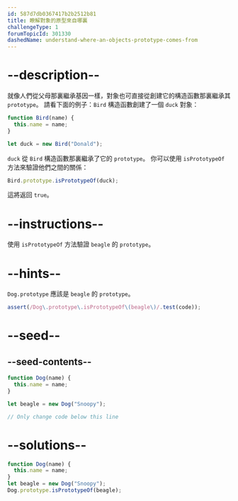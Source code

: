 ```yaml
---
id: 587d7db0367417b2b2512b81
title: 瞭解對象的原型來自哪裏
challengeType: 1
forumTopicId: 301330
dashedName: understand-where-an-objects-prototype-comes-from
---
```


# --description--

就像人們從父母那裏繼承基因一樣，對象也可直接從創建它的構造函數那裏繼承其 `prototype`。 請看下面的例子：`Bird` 構造函數創建了一個 `duck` 對象：

```js
function Bird(name) {
  this.name = name;
}

let duck = new Bird("Donald");
```

`duck` 從 `Bird` 構造函數那裏繼承了它的 `prototype`。 你可以使用 `isPrototypeOf` 方法來驗證他們之間的關係：

```js
Bird.prototype.isPrototypeOf(duck);
```

這將返回 `true`。

# --instructions--

使用 `isPrototypeOf` 方法驗證 `beagle` 的 `prototype`。

# --hints--

`Dog.prototype` 應該是 `beagle` 的 `prototype`。

```js
assert(/Dog\.prototype\.isPrototypeOf\(beagle\)/.test(code));
```

# --seed--

## --seed-contents--

```js
function Dog(name) {
  this.name = name;
}

let beagle = new Dog("Snoopy");

// Only change code below this line
```

# --solutions--

```js
function Dog(name) {
  this.name = name;
}
let beagle = new Dog("Snoopy");
Dog.prototype.isPrototypeOf(beagle);
```
